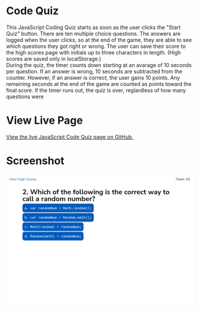 # Code Quiz 
This JavaScript Coding Quiz starts as soon as the user clicks the "Start Quiz" button. There are ten multiple choice questions. The answers are logged when the user clicks, so at the end of the game, they are able to see which questions they got right or wrong. The user can save their score to the high scores page with initials up to three characters in length. (High scores are saved only in localStorage.)\
During the quiz, the timer counts down starting at an avarage of 10 seconds per question. If an answer is wrong, 10 seconds are subtracted from the counter. However, if an answer is correct, the user gains 10 points. Any remaining seconds at the end of the game are counted as points toward the final score. If the timer runs out, the quiz is over, reglardless of how many questions were

# View Live Page
[View the live JavaScript Code Quiz page on GitHub.](https://jcolecodes.github.io/program-exam/)

# Screenshot
![Screenshots of the code quiz in 1300px width in .gif format](./screenshot.gif)